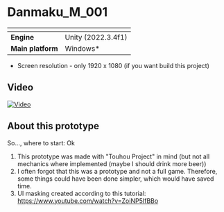 # Danmaku_M_001
|<!-- -->|<!-- -->|
|:---|:---|
| **Engine**	   |  Unity (2022.3.4f1)        |
| **Main platform** | Windows*    |
* Screen resolution - only 1920 x 1080 (if you want build this project)


## Video
[![Video](https://img.youtube.com/vi/aQ-4RJIcXqc/maxresdefault.jpg)](https://youtu.be/aQ-4RJIcXqc)

## About this prototype
So..., where to start:
Ok
1. This prototype was made with "Touhou Project" in mind (but not all mechanics where implemented (maybe I should drink more beer))
2. I often forgot that this was a prototype and not a full game. Therefore, some things could have been done simpler, which would have saved time.
3. UI masking created according to this tutorial: https://www.youtube.com/watch?v=ZoiNP5IfBBo
